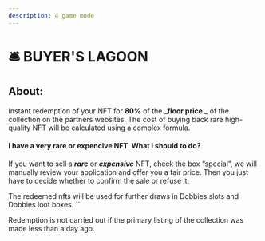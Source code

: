 ```yaml
---
description: 4 game mode
---
```


# 🛎 BUYER'S LAGOON

## **About:**

Instant redemption of your NFT for **80%** of the _**floor price** _ of the collection on the partners websites. The cost of buying back rare high-quality NFT will be calculated using a complex formula.&#x20;

#### I have a very rare or expencive NFT. What i should to do?

If you want to sell a _**rare**_ or _**expensive**_ NFT, check the box “special”, we will manually review your application and offer you a fair price. Then you just have to decide whether to confirm the sale or refuse it.&#x20;

The redeemed nfts will be used for further draws in Dobbies slots and Dobbies loot boxes. ``&#x20;

Redemption is not carried out if the primary listing of the collection was made less than a day ago.
